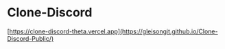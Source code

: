 # Clone-Discord

[https://clone-discord-theta.vercel.app](https://gleisongit.github.io/Clone-Discord-Public/)
